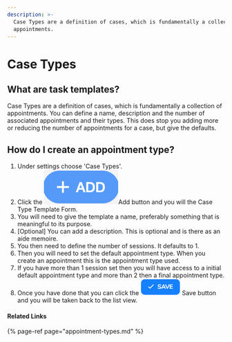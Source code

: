 ```yaml
---
description: >-
  Case Types are a definition of cases, which is fundamentally a collection of
  appointments.
---
```


# Case Types

## What are task templates?

Case Types are a definition of cases, which is fundamentally a collection of appointments. You can define a name, description and the number of associated appointments and their types. This does stop you adding more or reducing the number of appointments for a case, but give the defaults.

## How do I create an appointment type?

1. Under settings choose 'Case Types'.
2. Click the ![](../.gitbook/assets/screenshot-2019-01-23-at-13.22.51.png)Add button and you will the Case Type Template Form.
3. You will need to give the template a name, preferably something that is meaningful to its purpose.
4. \[Optional\] You can add a description. This is optional and is there as an aide memoire.
5. You then need to define the number of sessions. It defaults to 1.
6. Then you will need to set the default appointment type. When you create an appointment this is the appointment type used.
7. If you have more than 1 session set then you will have access to a initial default appointment type and more than 2 then a final appointment type.
8. Once you have done that you can click the ![](../.gitbook/assets/screenshot-2019-03-21-at-12.58.35.png) Save button and you will be taken back to the list view.

#### Related Links <a id="related-links"></a>

{% page-ref page="appointment-types.md" %}

